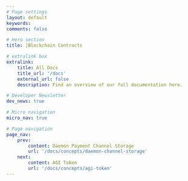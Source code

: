 ```yaml
---
# Page settings
layout: default
keywords:
comments: false

# Hero section
title: |Blockchain Contracts

# extralink box
extralink:
    title: All Docs
    title_url: '/docs'
    external_url: false
    description: Find an overview of our full documentation here.

# Developer Newsletter
dev_news: true

# Micro navigation
micro_nav: true

# Page navigation
page_nav:
    prev:
        content: Daemon Payment Channel Storage
        url: '/docs/concepts/daemon-channel-storage'
    next:
        content: AGI Token
        url: '/docs/concepts/agi-token'
---
```


